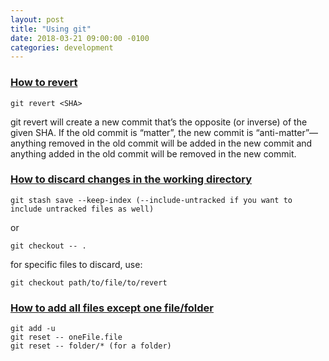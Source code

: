 ```yaml
---
layout: post
title: "Using git"
date: 2018-03-21 09:00:00 -0100
categories: development
---
```

### [How to revert](https://blog.github.com/2015-06-08-how-to-undo-almost-anything-with-git/)
```
git revert <SHA>
```
git revert will create a new commit that’s the opposite (or inverse) of the given SHA. If the old commit is “matter”, the new commit is “anti-matter”—anything removed in the old commit will be added in the new commit and anything added in the old commit will be removed in the new commit.

### [How to discard changes in the working directory](https://stackoverflow.com/questions/52704/how-do-i-discard-unstaged-changes-in-git)
```
git stash save --keep-index (--include-untracked if you want to include untracked files as well) 
```

or 

```
git checkout -- .
```

for specific files to discard, use:

```
git checkout path/to/file/to/revert
```

### [How to add all files except one file/folder](https://stackoverflow.com/questions/4475457/add-all-files-to-a-commit-except-a-single-file)
```
git add -u
git reset -- oneFile.file
git reset -- folder/* (for a folder)
```
